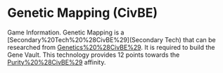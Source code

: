 # Genetic Mapping (CivBE)

Game Information.
Genetic Mapping is a [Secondary%20Tech%20%28CivBE%29](Secondary Tech) that can be researched from [Genetics%20%28CivBE%29](Genetics). It is required to build the Gene Vault.
This technology provides 12 points towards the [Purity%20%28CivBE%29](Purity) affinity.